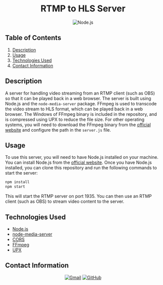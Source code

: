 <h1 align="center"> 
    RTMP to HLS Server
</h1>


<p align="center">
    <img src="https://img.shields.io/badge/Node.js-339933.svg?style=for-the-badge&logo=nodedotjs&logoColor=white" alt="Node.js">
</p>

## Table of Contents
1. [Description](#description)
2. [Usage](#usage)
3. [Technologies Used](#technologies-used)
4. [Contact Information](#contact-information)

## Description
A server for handling video streaming from an RTMP client (such as OBS) so that it can be played back in a web browser. The server is built using Node.js and the `node-media-server` package. FFmpeg is used to transcode the video stream to HLS format, which can be played back in a web browser. The Windows of FFmpeg binary is included in the repository, and is compressed using UPX to reduce the file size. For other operating systems, you will need to download the FFmpeg binary from the [official website](https://www.ffmpeg.org/) and configure the path in the `server.js` file.

## Usage
To use this server, you will need to have Node.js installed on your machine. You can install Node.js from the [official website](https://nodejs.org/en/). Once you have Node.js installed, you can clone this repository and run the following commands to start the server:

```bash
npm install
npm start
```

This will start the RTMP server on port 1935. You can then use an RTMP client (such as OBS) to stream video content to the server.

## Technologies Used
* [Node.js](https://nodejs.org/en/)
* [node-media-server](https://www.npmjs.com/package/node-media-server)
* [CORS](https://www.npmjs.com/package/cors)
* [FFmpeg](https://www.ffmpeg.org/)
* [UPX](https://upx.github.io/)

## Contact Information
<p align="center">
    <a href="mailto:cwchilvers@gmail.com"><img src="https://img.shields.io/badge/Gmail-D14836?style=for-the-badge&logo=gmail&logoColor=white" alt="Gmail"></a>
    <a href="https://github.com/cwchilvers"><img src="https://img.shields.io/badge/GitHub-181717.svg?style=for-the-badge&logo=GitHub&logoColor=white" alt="GitHub"></a>
</p>
